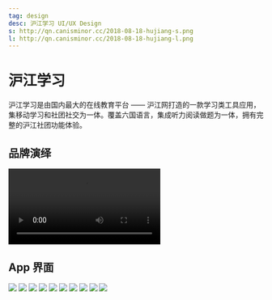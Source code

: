 ```yaml
---
tag: design
desc: 沪江学习 UI/UX Design
s: http://qn.canisminor.cc/2018-08-18-hujiang-s.png
l: http://qn.canisminor.cc/2018-08-18-hujiang-l.png
---
```


# 沪江学习

沪江学习是由国内最大的在线教育平台 —— 沪江网打造的一款学习类工具应用，集移动学习和社团社交为一体。覆盖六国语言，集成听力阅读做题为一体，拥有完整的沪江社团功能体验。

## 品牌演绎

![video](http://qn-video.canisminor.cc/hujiang.mp4)

## App 界面

![](http://qn.canisminor.cc/project/hj/hj_1.png)
![](http://qn.canisminor.cc/project/hj/hj_2.png)
![](http://qn.canisminor.cc/project/hj/hj_3.png)
![](http://qn.canisminor.cc/project/hj/hj_4.png)
![](http://qn.canisminor.cc/project/hj/hj_5.png)
![](http://qn.canisminor.cc/project/hj/hj_6.png)
![](http://qn.canisminor.cc/project/hj/hj_7.png)
![](http://qn.canisminor.cc/project/hj/hj_8.png)
![](http://qn.canisminor.cc/project/hj/hj_9.png)
![](http://qn.canisminor.cc/project/hj/hj_10.png)
